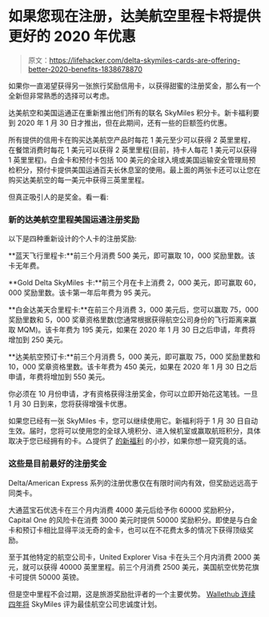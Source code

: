 # 如果您现在注册，达美航空里程卡将提供更好的 2020 年优惠

> 原文：<https://lifehacker.com/delta-skymiles-cards-are-offering-better-2020-benefits-1838678870>

如果你一直渴望获得另一张旅行奖励信用卡，以获得甜蜜的注册奖金，那么有一个全新但非常熟悉的选择可以考虑。



达美航空和美国运通正在重新推出他们所有的联名 SkyMiles 积分卡。新卡福利要到 2020 年 1 月 30 日才推出，但在此期间，还有一些的巨额签约优惠。

所有提供的信用卡在购买达美航空产品时每花 1 美元至少可以获得 2 英里里程，在餐馆消费时每花 1 美元可以获得 2 英里里程(目前，持卡人每花 1 美元可以获得 1 英里里程)。白金卡和预付卡包括 100 美元的全球入境或美国运输安全管理局预检积分，预付卡提供美国运通百夫长休息室的使用。最上面的两张卡还可以让您在购买达美航空的每一美元中获得三英里里程。

但真正吸引人的是奖金。看一看:

### 新的达美航空里程美国运通注册奖励

以下是四种重新设计的个人卡的注册奖励:

**蓝天飞行里程卡:**前三个月消费 500 美元，即可赢取 10，000 奖励里数。该卡无年费。

**Gold Delta SkyMiles 卡:**前三个月在卡上消费 2，000 美元，即可赢取 60，000 奖励里数。该卡第一年后年费为 95 美元。

**白金达美天合里程卡:**在前三个月消费 3，000 美元后，您可以赢取 75，000 奖励里数和 5，000 奖章资格里数(您通常根据获得航空公司身份的飞行距离来赢取 MQM)。该卡年费为 195 美元，如果在 2020 年 1 月 30 日之后申请，年费将增加到 250 美元。

**达美航空预订卡:**前三个月消费 5，000 美元，即可赢取 75，000 奖励里数和 10，000 奖章资格里数。该卡年费为 450 美元，如果在 2020 年 1 月 30 日之后申请，年费将增加到 550 美元。

你必须在 10 月份申请，才有资格获得注册奖金，你可以立即开始花这笔钱。一旦 1 月 30 日到来，您将获得增强卡优惠。

如果您已经有一张 SkyMiles 卡，您可以继续使用它。新福利将于 1 月 30 日自动生效。届时，您将可以使用您的全球入境积分、进入候机室或赢取航班积分，具体取决于您已经拥有的卡。△提供了 [的新福利](https://news.delta.com/sites/default/files/Delta%20SkyMiles%20American%20Express%20Card%20Relaunch%202019.pdf) 的小抄，如果你想一窥究竟的话。

### 这些是目前最好的注册奖金

Delta/American Express 系列的注册优惠仅在有限时间内有效，但奖励远远高于同类卡。

大通蓝宝石优选卡在三个月内消费 4000 美元后给予你 60000 奖励积分，Capital One 的风险卡在消费 3000 美元时提供 50000 奖励积分。即使是与白金卡和预订卡相比显得平淡无奇的金卡，也可以在不花费太多的情况下获得顶级奖励。

至于其他特定的航空公司卡，United Explorer Visa 卡在头三个月内消费 2000 美元，就可以获得 40000 英里里程。前三个月消费 2500 美元，美国航空优势花旗卡可提供 50000 英镑。

但是空中里程不会过期，这是旅游奖励批评者的一个主要优势。 [Wallethub 连续四年将](https://lifehacker.com/the-best-frequent-flyer-programs-of-2019-1832927763) SkyMiles 评为最佳航空公司忠诚度计划。